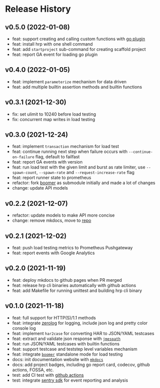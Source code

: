 # Release History

## v0.5.0 (2022-01-08)

- feat: support creating and calling custom functions with [go plugin](https://pkg.go.dev/plugin)
- feat: install hrp with one shell command
- feat: add `startproject` sub-command for creating scaffold project
- feat: report GA event for loading go plugin

## v0.4.0 (2022-01-05)

- feat: implement `parameterize` mechanism for data driven
- feat: add multiple builtin assertion methods and builtin functions

## v0.3.1 (2021-12-30)

- fix: set ulimit to 10240 before load testing
- fix: concurrent map writes in load testing

## v0.3.0 (2021-12-24)

- feat: implement `transaction` mechanism for load test
- feat: continue running next step when failure occurs with `--continue-on-failure` flag, default to failfast
- feat: report GA events with version
- feat: run load test with the given limit and burst as rate limiter, use `--spawn-count`, `--spawn-rate` and `--request-increase-rate` flag
- feat: report runner state to prometheus
- refactor: fork [boomer] as submodule initially and made a lot of changes
- change: update API models

## v0.2.2 (2021-12-07)

- refactor: update models to make API more concise
- change: remove mkdocs, move to [repo](https://github.com/httprunner/httprunner.github.io)

## v0.2.1 (2021-12-02)

- feat: push load testing metrics to Prometheus Pushgateway
- feat: report events with Google Analytics

## v0.2.0 (2021-11-19)

- feat: deploy mkdocs to github pages when PR merged
- feat: release hrp cli binaries automatically with github actions
- feat: add Makefile for running unittest and building hrp cli binary

## v0.1.0 (2021-11-18)

- feat: full support for HTTP(S)/1.1 methods
- feat: integrate [zerolog](https://github.com/rs/zerolog) for logging, include json log and pretty color console log
- feat: implement `har2case` for converting HAR to JSON/YAML testcases
- feat: extract and validate json response with [`jmespath`][jmespath]
- feat: run JSON/YAML testcases with builtin functions
- feat: support testcase and teststep level variables mechanism
- feat: integrate [`boomer`][boomer] standalone mode for load testing
- docs: init documentation website with [`mkdocs`][mkdocs]
- docs: add project badges, including go report card, codecov, github actions, FOSSA, etc.
- test: add CI test with [github actions][github-actions]
- test: integrate [sentry sdk][sentry sdk] for event reporting and analysis

[jmespath]: https://jmespath.org/
[mkdocs]: https://www.mkdocs.org/
[github-actions]: https://github.com/httprunner/hrp/actions
[boomer]: github.com/myzhan/boomer
[sentry sdk]: https://github.com/getsentry/sentry-go
